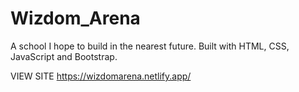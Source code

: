 # Wizdom_Arena

A school I hope to build in the nearest future.
Built with HTML, CSS, JavaScript and Bootstrap.

VIEW SITE https://wizdomarena.netlify.app/
